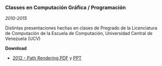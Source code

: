 ### Classes en Computación Gráfica / Programación
_2010-2015_


Distintas presentaciones hechas en clases de Pregrado de la Licenciatura de Computación de la Escuela de Computación, Universidad Central de Venezuela (UCV)

**Download**
* [2012 - Path Rendering PDF](path-rendering.pdf) y [PPT](path-rendering.ppt)